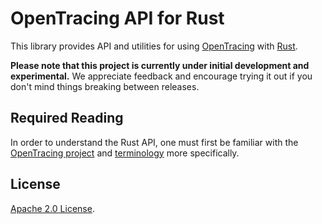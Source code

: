 # OpenTracing API for Rust

This library provides API and utilities for using [OpenTracing](http://opentracing.io/) with [Rust](https://www.rust-lang.org).

**Please note that this project is currently under initial development and experimental.** We appreciate feedback and encourage trying it out if you don't mind things breaking between releases.

## Required Reading

In order to understand the Rust API, one must first be familiar with the [OpenTracing project](http://opentracing.io) and [terminology](http://opentracing.io/documentation/pages/spec.html) more specifically.

## License

[Apache 2.0 License](./LICENSE).

